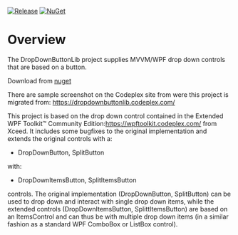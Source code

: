 [![Release](https://img.shields.io/github/release/Dirkster99/DropDownButtonLib.svg)](https://github.com/Dirkster99/DropDownButtonLib/releases/latest)
[![NuGet](https://img.shields.io/nuget/dt/Dirkster.DropDownButtonLib.svg)](http://nuget.org/packages/Dirkster.DropDownButtonLib)
# Overview
The DropDownButtonLib project supplies MVVM/WPF drop down controls that are based on a button. 

Download from [nuget](https://preview.nuget.org/packages/Dirkster.DropDownButtonLib/)

There are sample screenshot on the Codeplex site from were this project is migrated from:
https://dropdownbuttonlib.codeplex.com/

This project is based on the drop down control contained in the
Extended WPF Toolkit™ Community Edition:https://wpftoolkit.codeplex.com/ from Xceed.
It includes some bugfixes to the original implementation and extends the original controls with a:

- DropDownButton, SplitButton

with:

- DropDownItemsButton, SplitItemsButton

controls. The original implementation (DropDownButton, SplitButton) can be used to drop down and interact with single drop down items, while the extended controls (DropDownItemsButton, SplittItemsButton) are based on an ItemsControl and can thus be with multiple drop down items (in a similar fashion as a standard WPF ComboBox or ListBox control).
